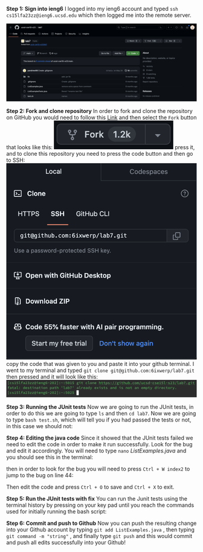 **Step 1: Sign into ieng6**
I logged into my ieng6 account and typed `ssh cs15lfa23zz@ieng6.ucsd.edu` <enter> which then logged me into the remote server.

![Image](githubRepoLab7.png)

**Step 2: Fork and clone repository**
In order to fork and clone the repository on GitHub you would need to follow this [Link](https://github.com/ucsd-cse15l-w23/lab7) and then select the `Fork` button that looks like this: ![Image](gitForkButton.png)
press it, and to clone this repository you need to press the code button and then go to SSH: ![Image](gitSSH.png)
copy the code that was given to you and paste it into your github terminal. I went to my terminal and typed `git clone git@github.com:6ixwerp/lab7.git` then pressed <enter> and it will look like this: ![Image](gitCloneResult.png)

**Step 3: Running the JUnit tests**
Now we are going to run the JUnit tests, in order to do this we are going to type `ls` and then `cd lab7`. Now we are going to type `bash test.sh`, which will tell you if you had passed the tests or not, in this case we should not: 

**Step 4: Editing the java code**
Since it showed that the JUnit tests failed we need to edit the code in order to make it run successfully. Look for the bug and edit it accordingly. You will need to type `nano` *ListExamples.java* and you should see this in the terminal:

then in order to look for the bug you will need to press `Ctrl + W index2` to jump to the bug on line 44:

Then edit the code and press `Ctrl + O` to save and `Ctrl + X` <enter> to exit. 

**Step 5: Run the JUnit tests with fix**
You can run the Junit tests using the terminal history by pressing <up> on your key pad until you reach the commands used for initially running the bash script:

**Step 6: Commit and push to Github**
Now you can push the resulting change into your Github account by typing `git add ListExamples.java` <enter>, then typing `git command -m "string"` <enter>, and finally type `git push` <enter> and this would commit and push all edits successfully into your Github!

